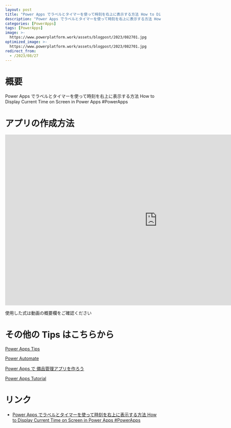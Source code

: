 ```yaml
---
layout: post
title: "Power Apps でラベルとタイマーを使って時刻を右上に表示する方法 How to Display Current Time on Screen in Power Apps #PowerApps"
description: "Power Apps でラベルとタイマーを使って時刻を右上に表示する方法 How to Display Current Time on Screen in Power Apps #PowerAppsを動画で分かりやすく解説"
categories: [PowerApps]
tags: [PowerApps]
image: >-
  https://www.powerplatform.work/assets/blogpost/2023/082701.jpg
optimized_image: >-
  https://www.powerplatform.work/assets/blogpost/2023/082701.jpg
redirect_from:
  - /2023/08/27
---
```



#  概要

Power Apps でラベルとタイマーを使って時刻を右上に表示する方法 How to Display Current Time on Screen in Power Apps #PowerApps


# アプリの作成方法

<iframe width="983" height="553" src="https://www.youtube.com/embed/DYshXaqEKHE" title="YouTube video player" frameborder="0" allow="accelerometer; autoplay; clipboard-write; encrypted-media; gyroscope; picture-in-picture" allowfullscreen></iframe>


使用した式は動画の概要欄をご確認ください


# その他の Tips はこちらから

[Power Apps Tips](https://www.youtube.com/watch?v=VrAQf3JQ7yM&list=PLVhFi1fb3DqakSLVMn22DDcySXh9jtzi- )


[Power Automate](https://www.youtube.com/watch?v=-YnJYT0ASEM&list=PLVhFi1fb3Dqbzic6GieqnLFgD3aTj-eHA)


[Power Apps で 備品管理アプリを作ろう](https://www.youtube.com/playlist?list=PLVhFi1fb3DqZM3HKb8Hea6XEL96990Fyn)


[Power Apps Tutorial](https://www.youtube.com/playlist?list=PLVhFi1fb3DqalxpL974VvAJvV4iWoSbe_)


# リンク


- [Power Apps でラベルとタイマーを使って時刻を右上に表示する方法 How to Display Current Time on Screen in Power Apps #PowerApps](https://www.youtube.com/watch?v=DYshXaqEKHE)

